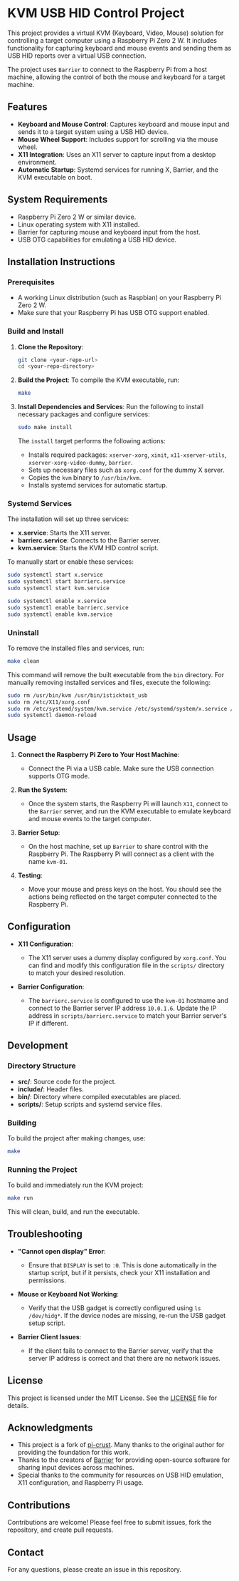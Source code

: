 # KVM USB HID Control Project

This project provides a virtual KVM (Keyboard, Video, Mouse) solution for controlling a target computer using a Raspberry Pi Zero 2 W. It includes functionality for capturing keyboard and mouse events and sending them as USB HID reports over a virtual USB connection.

The project uses `Barrier` to connect to the Raspberry Pi from a host machine, allowing the control of both the mouse and keyboard for a target machine.

## Features

- **Keyboard and Mouse Control**: Captures keyboard and mouse input and sends it to a target system using a USB HID device.
- **Mouse Wheel Support**: Includes support for scrolling via the mouse wheel.
- **X11 Integration**: Uses an X11 server to capture input from a desktop environment.
- **Automatic Startup**: Systemd services for running X, Barrier, and the KVM executable on boot.

## System Requirements

- Raspberry Pi Zero 2 W or similar device.
- Linux operating system with X11 installed.
- Barrier for capturing mouse and keyboard input from the host.
- USB OTG capabilities for emulating a USB HID device.

## Installation Instructions

### Prerequisites

- A working Linux distribution (such as Raspbian) on your Raspberry Pi Zero 2 W.
- Make sure that your Raspberry Pi has USB OTG support enabled.

### Build and Install

1. **Clone the Repository**:
    ```sh
    git clone <your-repo-url>
    cd <your-repo-directory>
    ```

2. **Build the Project**:
    To compile the KVM executable, run:
    ```sh
    make
    ```

3. **Install Dependencies and Services**:
    Run the following to install necessary packages and configure services:
    ```sh
    sudo make install
    ```

    The `install` target performs the following actions:
    - Installs required packages: `xserver-xorg`, `xinit`, `x11-xserver-utils`, `xserver-xorg-video-dummy`, `barrier`.
    - Sets up necessary files such as `xorg.conf` for the dummy X server.
    - Copies the `kvm` binary to `/usr/bin/kvm`.
    - Installs systemd services for automatic startup.

### Systemd Services

The installation will set up three services:
- **x.service**: Starts the X11 server.
- **barrierc.service**: Connects to the Barrier server.
- **kvm.service**: Starts the KVM HID control script.

To manually start or enable these services:

```sh
sudo systemctl start x.service
sudo systemctl start barrierc.service
sudo systemctl start kvm.service

sudo systemctl enable x.service
sudo systemctl enable barrierc.service
sudo systemctl enable kvm.service
```

### Uninstall

To remove the installed files and services, run:

```sh
make clean
```

This command will remove the built executable from the `bin` directory. For manually removing installed services and files, execute the following:

```sh
sudo rm /usr/bin/kvm /usr/bin/isticktoit_usb
sudo rm /etc/X11/xorg.conf
sudo rm /etc/systemd/system/kvm.service /etc/systemd/system/x.service /etc/systemd/system/barrierc.service
sudo systemctl daemon-reload
```

## Usage

1. **Connect the Raspberry Pi Zero to Your Host Machine**:
   - Connect the Pi via a USB cable. Make sure the USB connection supports OTG mode.

2. **Run the System**:
   - Once the system starts, the Raspberry Pi will launch `X11`, connect to the `Barrier` server, and run the KVM executable to emulate keyboard and mouse events to the target computer.

3. **Barrier Setup**:
   - On the host machine, set up `Barrier` to share control with the Raspberry Pi. The Raspberry Pi will connect as a client with the name `kvm-01`.

4. **Testing**:
   - Move your mouse and press keys on the host. You should see the actions being reflected on the target computer connected to the Raspberry Pi.

## Configuration

- **X11 Configuration**:
  - The X11 server uses a dummy display configured by `xorg.conf`. You can find and modify this configuration file in the `scripts/` directory to match your desired resolution.

- **Barrier Configuration**:
  - The `barrierc.service` is configured to use the `kvm-01` hostname and connect to the Barrier server IP address `10.0.1.6`. Update the IP address in `scripts/barrierc.service` to match your Barrier server's IP if different.

## Development

### Directory Structure

- **src/**: Source code for the project.
- **include/**: Header files.
- **bin/**: Directory where compiled executables are placed.
- **scripts/**: Setup scripts and systemd service files.

### Building

To build the project after making changes, use:

```sh
make
```

### Running the Project

To build and immediately run the KVM project:

```sh
make run
```

This will clean, build, and run the executable.

## Troubleshooting

- **"Cannot open display" Error**:
  - Ensure that `DISPLAY` is set to `:0`. This is done automatically in the startup script, but if it persists, check your X11 installation and permissions.

- **Mouse or Keyboard Not Working**:
  - Verify that the USB gadget is correctly configured using `ls /dev/hidg*`. If the device nodes are missing, re-run the USB gadget setup script.

- **Barrier Client Issues**:
  - If the client fails to connect to the Barrier server, verify that the server IP address is correct and that there are no network issues.

## License

This project is licensed under the MIT License. See the [LICENSE](LICENSE) file for details.

## Acknowledgments

- This project is a fork of [pi-crust](https://github.com/frbncis/pi-crust). Many thanks to the original author for providing the foundation for this work.
- Thanks to the creators of [Barrier](https://github.com/debauchee/barrier) for providing open-source software for sharing input devices across machines.
- Special thanks to the community for resources on USB HID emulation, X11 configuration, and Raspberry Pi usage.

## Contributions

Contributions are welcome! Please feel free to submit issues, fork the repository, and create pull requests.

## Contact

For any questions, please create an issue in this repository.
